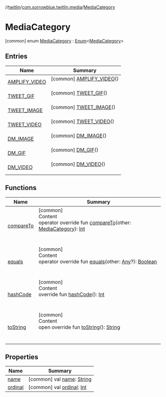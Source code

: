 //[twitlin](../../index.md)/[com.sorrowblue.twitlin.media](../index.md)/[MediaCategory](index.md)



# MediaCategory  
 [common] enum [MediaCategory](index.md) : [Enum](https://kotlinlang.org/api/latest/jvm/stdlib/kotlin/-enum/index.html)<[MediaCategory](index.md)>    


## Entries  
  
|  Name|  Summary| 
|---|---|
| <a name="com.sorrowblue.twitlin.media/MediaCategory.AMPLIFY_VIDEO///PointingToDeclaration/"></a>[AMPLIFY_VIDEO](-a-m-p-l-i-f-y_-v-i-d-e-o/index.md)| <a name="com.sorrowblue.twitlin.media/MediaCategory.AMPLIFY_VIDEO///PointingToDeclaration/"></a> [common] [AMPLIFY_VIDEO](-a-m-p-l-i-f-y_-v-i-d-e-o/index.md)()  <br>   <br>
| <a name="com.sorrowblue.twitlin.media/MediaCategory.TWEET_GIF///PointingToDeclaration/"></a>[TWEET_GIF](-t-w-e-e-t_-g-i-f/index.md)| <a name="com.sorrowblue.twitlin.media/MediaCategory.TWEET_GIF///PointingToDeclaration/"></a> [common] [TWEET_GIF](-t-w-e-e-t_-g-i-f/index.md)()  <br>   <br>
| <a name="com.sorrowblue.twitlin.media/MediaCategory.TWEET_IMAGE///PointingToDeclaration/"></a>[TWEET_IMAGE](-t-w-e-e-t_-i-m-a-g-e/index.md)| <a name="com.sorrowblue.twitlin.media/MediaCategory.TWEET_IMAGE///PointingToDeclaration/"></a> [common] [TWEET_IMAGE](-t-w-e-e-t_-i-m-a-g-e/index.md)()  <br>   <br>
| <a name="com.sorrowblue.twitlin.media/MediaCategory.TWEET_VIDEO///PointingToDeclaration/"></a>[TWEET_VIDEO](-t-w-e-e-t_-v-i-d-e-o/index.md)| <a name="com.sorrowblue.twitlin.media/MediaCategory.TWEET_VIDEO///PointingToDeclaration/"></a> [common] [TWEET_VIDEO](-t-w-e-e-t_-v-i-d-e-o/index.md)()  <br>   <br>
| <a name="com.sorrowblue.twitlin.media/MediaCategory.DM_IMAGE///PointingToDeclaration/"></a>[DM_IMAGE](-d-m_-i-m-a-g-e/index.md)| <a name="com.sorrowblue.twitlin.media/MediaCategory.DM_IMAGE///PointingToDeclaration/"></a> [common] [DM_IMAGE](-d-m_-i-m-a-g-e/index.md)()  <br>   <br>
| <a name="com.sorrowblue.twitlin.media/MediaCategory.DM_GIF///PointingToDeclaration/"></a>[DM_GIF](-d-m_-g-i-f/index.md)| <a name="com.sorrowblue.twitlin.media/MediaCategory.DM_GIF///PointingToDeclaration/"></a> [common] [DM_GIF](-d-m_-g-i-f/index.md)()  <br>   <br>
| <a name="com.sorrowblue.twitlin.media/MediaCategory.DM_VIDEO///PointingToDeclaration/"></a>[DM_VIDEO](-d-m_-v-i-d-e-o/index.md)| <a name="com.sorrowblue.twitlin.media/MediaCategory.DM_VIDEO///PointingToDeclaration/"></a> [common] [DM_VIDEO](-d-m_-v-i-d-e-o/index.md)()  <br>   <br>


## Functions  
  
|  Name|  Summary| 
|---|---|
| <a name="kotlin/Enum/compareTo/#com.sorrowblue.twitlin.media.MediaCategory/PointingToDeclaration/"></a>[compareTo](-d-m_-v-i-d-e-o/index.md#%5Bkotlin%2FEnum%2FcompareTo%2F%23com.sorrowblue.twitlin.media.MediaCategory%2FPointingToDeclaration%2F%5D%2FFunctions%2F1930806739)| <a name="kotlin/Enum/compareTo/#com.sorrowblue.twitlin.media.MediaCategory/PointingToDeclaration/"></a>[common]  <br>Content  <br>operator override fun [compareTo](-d-m_-v-i-d-e-o/index.md#%5Bkotlin%2FEnum%2FcompareTo%2F%23com.sorrowblue.twitlin.media.MediaCategory%2FPointingToDeclaration%2F%5D%2FFunctions%2F1930806739)(other: [MediaCategory](index.md)): [Int](https://kotlinlang.org/api/latest/jvm/stdlib/kotlin/-int/index.html)  <br><br><br>
| <a name="kotlin/Enum/equals/#kotlin.Any?/PointingToDeclaration/"></a>[equals](../../com.sorrowblue.twitlin.v2.users/-users-api/-expansion/-p-i-n-n-e-d_-t-w-e-e-t_-i-d/index.md#%5Bkotlin%2FEnum%2Fequals%2F%23kotlin.Any%3F%2FPointingToDeclaration%2F%5D%2FFunctions%2F1930806739)| <a name="kotlin/Enum/equals/#kotlin.Any?/PointingToDeclaration/"></a>[common]  <br>Content  <br>operator override fun [equals](../../com.sorrowblue.twitlin.v2.users/-users-api/-expansion/-p-i-n-n-e-d_-t-w-e-e-t_-i-d/index.md#%5Bkotlin%2FEnum%2Fequals%2F%23kotlin.Any%3F%2FPointingToDeclaration%2F%5D%2FFunctions%2F1930806739)(other: [Any](https://kotlinlang.org/api/latest/jvm/stdlib/kotlin/-any/index.html)?): [Boolean](https://kotlinlang.org/api/latest/jvm/stdlib/kotlin/-boolean/index.html)  <br><br><br>
| <a name="kotlin/Enum/hashCode/#/PointingToDeclaration/"></a>[hashCode](../../com.sorrowblue.twitlin.v2.users/-users-api/-expansion/-p-i-n-n-e-d_-t-w-e-e-t_-i-d/index.md#%5Bkotlin%2FEnum%2FhashCode%2F%23%2FPointingToDeclaration%2F%5D%2FFunctions%2F1930806739)| <a name="kotlin/Enum/hashCode/#/PointingToDeclaration/"></a>[common]  <br>Content  <br>override fun [hashCode](../../com.sorrowblue.twitlin.v2.users/-users-api/-expansion/-p-i-n-n-e-d_-t-w-e-e-t_-i-d/index.md#%5Bkotlin%2FEnum%2FhashCode%2F%23%2FPointingToDeclaration%2F%5D%2FFunctions%2F1930806739)(): [Int](https://kotlinlang.org/api/latest/jvm/stdlib/kotlin/-int/index.html)  <br><br><br>
| <a name="kotlin/Enum/toString/#/PointingToDeclaration/"></a>[toString](../../com.sorrowblue.twitlin.v2.users/-users-api/-expansion/-p-i-n-n-e-d_-t-w-e-e-t_-i-d/index.md#%5Bkotlin%2FEnum%2FtoString%2F%23%2FPointingToDeclaration%2F%5D%2FFunctions%2F1930806739)| <a name="kotlin/Enum/toString/#/PointingToDeclaration/"></a>[common]  <br>Content  <br>open override fun [toString](../../com.sorrowblue.twitlin.v2.users/-users-api/-expansion/-p-i-n-n-e-d_-t-w-e-e-t_-i-d/index.md#%5Bkotlin%2FEnum%2FtoString%2F%23%2FPointingToDeclaration%2F%5D%2FFunctions%2F1930806739)(): [String](https://kotlinlang.org/api/latest/jvm/stdlib/kotlin/-string/index.html)  <br><br><br>


## Properties  
  
|  Name|  Summary| 
|---|---|
| <a name="com.sorrowblue.twitlin.media/MediaCategory/name/#/PointingToDeclaration/"></a>[name](index.md#%5Bcom.sorrowblue.twitlin.media%2FMediaCategory%2Fname%2F%23%2FPointingToDeclaration%2F%5D%2FProperties%2F1930806739)| <a name="com.sorrowblue.twitlin.media/MediaCategory/name/#/PointingToDeclaration/"></a> [common] val [name](index.md#%5Bcom.sorrowblue.twitlin.media%2FMediaCategory%2Fname%2F%23%2FPointingToDeclaration%2F%5D%2FProperties%2F1930806739): [String](https://kotlinlang.org/api/latest/jvm/stdlib/kotlin/-string/index.html)   <br>
| <a name="com.sorrowblue.twitlin.media/MediaCategory/ordinal/#/PointingToDeclaration/"></a>[ordinal](index.md#%5Bcom.sorrowblue.twitlin.media%2FMediaCategory%2Fordinal%2F%23%2FPointingToDeclaration%2F%5D%2FProperties%2F1930806739)| <a name="com.sorrowblue.twitlin.media/MediaCategory/ordinal/#/PointingToDeclaration/"></a> [common] val [ordinal](index.md#%5Bcom.sorrowblue.twitlin.media%2FMediaCategory%2Fordinal%2F%23%2FPointingToDeclaration%2F%5D%2FProperties%2F1930806739): [Int](https://kotlinlang.org/api/latest/jvm/stdlib/kotlin/-int/index.html)   <br>

